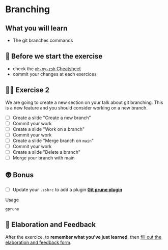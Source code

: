 # Branching

## What you will learn

- The git branches commands

## 👾 Before we start the exercise

- check the [`oh-my-zsh` Cheatsheet](https://github.com/ohmyzsh/ohmyzsh/wiki/Cheatsheet)
- commit your changes at each exercices

## 👨‍🚀 Exercise 2

We are going to create a new section on your talk about git branching.
This is a new feature and you should consider working on a new branch.

- [ ] Create a slide "Create a new branch"
- [ ] Commit your work
- [ ] Create a slide "Work on a branch"
- [ ] Commit your work
- [ ] Create a slide "Merge branch on `main`"
- [ ] Commit your work
- [ ] Create a slide "Delete a branch"
- [ ] Merge your branch with main

## 👽 Bonus

- [ ] Update your `.zshrc` to add a plugin [__Git prune plugin__](https://github.com/diazod/git-prune)

Usage

```console
gprune
```

## 🏅 Elaboration and Feedback

After the exercice, to __remember what you've just learned__, then [fill out the elaboration and feedback form](https://airtable.com/shrBuZqOJL5UeLLF1?prefill_Name=GitHub%20101&prefill_Exercice=02).

